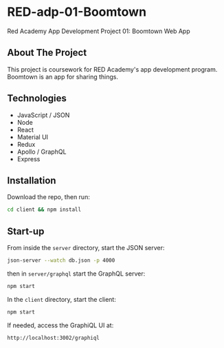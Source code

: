 # RED-adp-01-Boomtown

Red Academy App Development Project 01: Boomtown Web App

## About The Project

This project is coursework for RED Academy's app development program. Boomtown is an app for sharing things.

## Technologies

* JavaScript / JSON
* Node
* React
* Material UI
* Redux
* Apollo / GraphQL
* Express

## Installation

Download the repo, then run:

```bash
cd client && npm install
```

## Start-up

From inside the `server` directory, start the JSON server:

```bash
json-server --watch db.json -p 4000
```

then in `server/graphql` start the GraphQL server:

```bash
npm start
```

In the `client` directory, start the client:

```bash
npm start
```

If needed, access the GraphiQL UI at:

```
http://localhost:3002/graphiql
```
